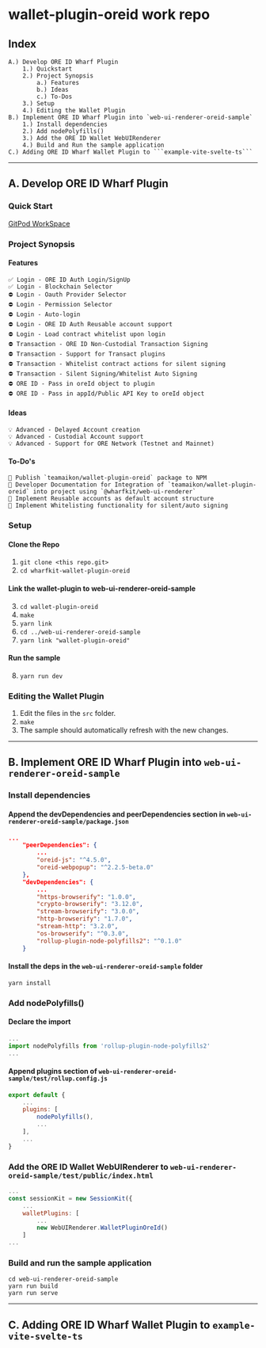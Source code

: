 # wallet-plugin-oreid work repo

## Index
```text
A.) Develop ORE ID Wharf Plugin
    1.) Quickstart
    2.) Project Synopsis
        a.) Features
        b.) Ideas
        c.) To-Dos
    3.) Setup
    4.) Editing the Wallet Plugin
B.) Implement ORE ID Wharf Plugin into `web-ui-renderer-oreid-sample`
    1.) Install dependencies
    2.) Add nodePolyfills()
    3.) Add the ORE ID Wallet WebUIRenderer
    4.) Build and Run the sample application
C.) Adding ORE ID Wharf Wallet Plugin to ```example-vite-svelte-ts```
```

---

## A. Develop ORE ID Wharf Plugin

### Quick Start
[GitPod WorkSpace](https://gitpod.io/#https://github.com/boyroywax/wharfkit-wallet-plugin-oreid)

### Project Synopsis

#### Features
```text
✅ Login - ORE ID Auth Login/SignUp
✅ Login - Blockchain Selector
⛔️ Login - Oauth Provider Selector
⛔️ Login - Permission Selector
⛔️ Login - Auto-login
⛔️ Login - ORE ID Auth Reusable account support
⛔️ Login - Load contract whitelist upon login
⛔️ Transaction - ORE ID Non-Custodial Transaction Signing
⛔️ Transaction - Support for Transact plugins
⛔️ Transaction - Whitelist contract actions for silent signing
⛔️ Transaction - Silent Signing/Whitelist Auto Signing
⛔️ ORE ID - Pass in oreId object to plugin
⛔️ ORE ID - Pass in appId/Public API Key to oreId object
```

#### Ideas
```text
💡 Advanced - Delayed Account creation
💡 Advanced - Custodial Account support
💡 Advanced - Support for ORE Network (Testnet and Mainnet)
```

#### To-Do's
```text
🔵 Publish `teamaikon/wallet-plugin-oreid` package to NPM
🔵 Developer Documentation for Integration of `teamaikon/wallet-plugin-oreid` into project using `@wharfkit/web-ui-renderer`
🔵 Implement Reusable accounts as default account structure
🔵 Implement Whitelisting functionality for silent/auto signing
```

### Setup

#### Clone the Repo
1. ```git clone <this repo.git>```
2. ```cd wharfkit-wallet-plugin-oreid```

#### Link the wallet-plugin to web-ui-renderer-oreid-sample
3. ```cd wallet-plugin-oreid```
4. ```make```
5. ```yarn link```
6. ```cd ../web-ui-renderer-oreid-sample```
7. ```yarn link "wallet-plugin-oreid"```

#### Run the sample
8. ```yarn run dev```

### Editing the Wallet Plugin
1. Edit the files in the ```src``` folder.
2. ```make```
3. The sample should automatically refresh with the new changes.


---


## B. Implement ORE ID Wharf Plugin into ```web-ui-renderer-oreid-sample```

### Install dependencies
#### Append the devDependencies and peerDependencies section in ```web-ui-renderer-oreid-sample/package.json```
```json
...
    "peerDependencies": {
        ...
        "oreid-js": "^4.5.0",
        "oreid-webpopup": "^2.2.5-beta.0"
    },
    "devDependencies": {
        ...
        "https-browserify": "1.0.0",
        "crypto-browserify": "3.12.0",
        "stream-browserify": "3.0.0",
        "http-browserify": "1.7.0",
        "stream-http": "3.2.0",
        "os-browserify": "^0.3.0",
        "rollup-plugin-node-polyfills2": "^0.1.0"
    }
```
#### Install the deps in the ```web-ui-renderer-oreid-sample``` folder
```shell
yarn install
```

### Add nodePolyfills()
#### Declare the import
```javascript
...
import nodePolyfills from 'rollup-plugin-node-polyfills2'
...
```

#### Append plugins section of ```web-ui-renderer-oreid-sample/test/rollup.config.js```
```javascript
export default {
    ...
    plugins: [
        nodePolyfills(),
        ...
    ],
    ...
}
```

### Add the ORE ID Wallet WebUIRenderer to ```web-ui-renderer-oreid-sample/test/public/index.html```
```javascript
...
const sessionKit = new SessionKit({
    ...
    walletPlugins: [
        ...
        new WebUIRenderer.WalletPluginOreId()
    ]
...
```

### Build and run the sample application
```shell
cd web-ui-renderer-oreid-sample
yarn run build
yarn run serve
```

---

## C. Adding ORE ID Wharf Wallet Plugin to ```example-vite-svelte-ts```
